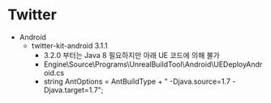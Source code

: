 # Twitter
* Android
  * twitter-kit-android 3.1.1
    * 3.2.0 부터는 Java 8 필요하지만 아래 UE 코드에 의해 불가
    * Engine\Source\Programs\UnrealBuildTool\Android\UEDeployAndroid.cs
    * string AntOptions = AntBuildType + " -Djava.source=1.7 -Djava.target=1.7";
